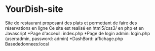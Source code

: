 # YourDish-site
Site de restaurant proposant des plats et permettant de faire des réservations en ligne
Ce site est realisé en html5/css3/ en php et en Javascript
*Page d'acceuil: index.php
*Page de login admin: login.php
(user:admin, password: admin)
*DashBord: affichage.php
Basededonnees:local


